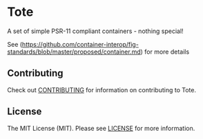 Tote
====

A set of simple PSR-11 compliant containers - nothing special!

See (https://github.com/container-interop/fig-standards/blob/master/proposed/container.md) for more details

Contributing
------------

Check out [CONTRIBUTING](CONTRIBUTING.md) for information on contributing to Tote.

License
-------

The MIT License (MIT). Please see [LICENSE](LICENSE) for more information.